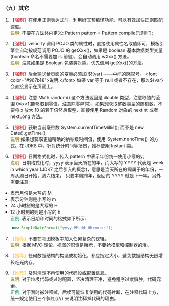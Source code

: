 ### （九）其它
1. <font color="#BE0712">【强制】</font>在使用正则表达式时，利用好其预编译功能，可以有效加快正则匹配速度。   
<font color="#967b18">说明:</font> 不要在方法体内定义: Pattern pattern = Pattern.compile(“规则”);

2. <font color="#BE0712">【强制】</font>velocity 调用 POJO 类的属性时，直接使用属性名取值即可，模板引擎会自动按规范调用 POJO 的 getXxx()，如果是 boolean 基本数据类型变量(boolean 命名不需要加 is 前缀)，会自动调用 isXxx() 方法。  
<font color="#967b18">说明:</font> 注意如果是 Boolean 包装类对象，优先调用 getXxx()的方法。

3. <font color="#BE0712">【强制】</font>后台输送给页面的变量必须加 $!{var} ——中间的感叹号。   
<font color="#967b18">说明:</font> 如果 var 等于 null 或者不存在，那么${var}会直接显示在页面上。

4. <font color="#BE0712">【强制】</font>注意 Math.random() 这个方法返回是 double 类型，注意取值的范围 0≤x<1(能够取到零值，注意除零异常)，如果想获取整数类型的随机数，不要将 x 放大 10 的若干倍然后取整，直接使用 Random 对象的 nextInt 或者 nextLong 方法。

5. <font color="#BE0712">【强制】</font>获取当前毫秒数 System.currentTimeMillis(); 而不是 new Date().getTime();   
<font color="#967b18">说明:</font>如果想获取更加精确的纳秒级时间值，使用 System.nanoTime() 的方式。在 JDK8 中，针对统计时间等场景，推荐使用 Instant 类。

6. <font color="#BE0712">【强制】</font>日期格式化时，传入 pattern 中表示年份统一使用小写的y。  
<font color="#967b18">说明:</font> 日期格式化时，yyyy 表示当天所在的年，而大写的 YYYY 代表是 week in which year (JDK7 之后引入的概念)，意思是当天所在的周属于的年份，一周从周日开始，周六结束， 只要本周跨年，返回的 YYYY 就是下一年。另外需要注意:
  - 表示月份是大写的 M
  - 表示分钟则是小写的 m 
  - 24 小时制的是大写的 H
  - 12 小时制的则是小写的 h  
<font color="#15975A">正例:</font> 表示日期和时间的格式如下所示:
``` java
    new SimpleDateFormat("yyyy-MM-dd HH:mm:ss");
```

7. <font color="#fdbf2d">【推荐】</font>不要在视图模板中加入任何复杂的逻辑。  
<font color="#967b18">说明:</font> 根据 MVC 理论，视图的职责是展示，不要抢模型和控制器的活。

8. <font color="#fdbf2d">【推荐】</font>任何数据结构的构造或初始化，都应指定大小，避免数据结构无限增长吃光内存。

9. <font color="#fdbf2d">【推荐】</font>及时清理不再使用的代码段或配置信息。  
<font color="#967b18">说明:</font> 对于垃圾代码或过时配置，坚决清理干净，避免程序过度臃肿，代码冗余。   
<font color="#15975A">正例:</font> 对于暂时被注释掉，后续可能恢复使用的代码片断，在注释代码上方，统一规定使用三个斜杠(///) 来说明注释掉代码的理由。